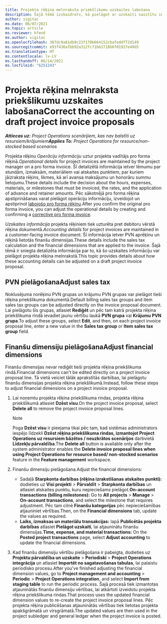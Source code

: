 ```yaml
---
title: Projekta rēķina melnraksta priekšlikumu uzskaites labošana
description: Šajā tēmā izskaidrots, kā pielāgot ar uzskaiti saistītu informāciju rēķina melnraksta priekšlikumā.
author: sigitac
ms.date: 06/07/2021
ms.topic: article
ms.reviewer: kfend
ms.author: sigitac
ms.openlocfilehash: 387dc9a81db9c22f170b664152cbafeddf72d149
ms.sourcegitcommit: e93f436afbb92a312fc71b6371866f01927e49d5
ms.translationtype: HT
ms.contentlocale: lv-LV
ms.lasthandoff: 06/14/2021
ms.locfileid: "6251243"
---
```

# <a name="correct-the-accounting-on-draft-project-invoice-proposals"></a><span data-ttu-id="5e4dd-103">Projekta rēķina melnraksta priekšlikumu uzskaites labošana</span><span class="sxs-lookup"><span data-stu-id="5e4dd-103">Correct the accounting on draft project invoice proposals</span></span>

<span data-ttu-id="5e4dd-104">_**Attiecas uz:** Project Operations scenārijiem, kas nav balstīti uz resursiem/krājumiem_</span><span class="sxs-lookup"><span data-stu-id="5e4dd-104">_**Applies To:** Project Operations for resource/non-stocked based scenarios_</span></span>

<span data-ttu-id="5e4dd-105">Projekta rēķinu *Operāciju informāciju* uztur projekta vadītājs pro forma rēķinā.</span><span class="sxs-lookup"><span data-stu-id="5e4dd-105">*Operational details* for project invoices are maintained by the project manager on a pro forma invoice.</span></span> <span data-ttu-id="5e4dd-106">Šī detalizētā informācija ietver lēmumu par stundām, izmaksām, materiāliem vai atskaites punktiem, par kuriem jāizraksta rēķins, likmes, kā arī avansa maksājumu un honorāru summu lietojumu.</span><span class="sxs-lookup"><span data-stu-id="5e4dd-106">These details include the decision about the hours, expenses, materials, or milestones that must be invoiced, the rates, and the application of advance and retainer amounts.</span></span> <span data-ttu-id="5e4dd-107">Pēc sākotnējā pro forma rēķina apstiprināšanas varat pielāgot operāciju informāciju, izveidojot un apstiprinot [labojošo pro forma rēķinu](../proforma-invoicing/corrective-invoices.md).</span><span class="sxs-lookup"><span data-stu-id="5e4dd-107">After you confirm the original pro forma invoice, you can adjust the operational details by creating and confirming a [corrective pro forma invoice](../proforma-invoicing/corrective-invoices.md).</span></span>

<span data-ttu-id="5e4dd-108">*Uzskaites informācija* projekta rēķiniem tiek uzturēta pret debitoru vērstā rēķina dokumentā.</span><span class="sxs-lookup"><span data-stu-id="5e4dd-108">*Accounting details* for project invoices are maintained in a customer-facing invoice document.</span></span> <span data-ttu-id="5e4dd-109">Šī informācija ietver PVN aprēķinu un rēķinā lietotās finanšu dimensijas.</span><span class="sxs-lookup"><span data-stu-id="5e4dd-109">These details include the sales tax calculation and the financial dimensions that are applied to the invoice.</span></span> <span data-ttu-id="5e4dd-110">Šajā tēmā ir sniegta detalizēta informācija par to, kā šo uzskaites informāciju var pielāgot projekta rēķina melnrakstā.</span><span class="sxs-lookup"><span data-stu-id="5e4dd-110">This topic provides details about how these accounting details can be adjusted on a draft project invoice proposal.</span></span>

## <a name="adjust-sales-tax"></a><span data-ttu-id="5e4dd-111">PVN pielāgošana</span><span class="sxs-lookup"><span data-stu-id="5e4dd-111">Adjust sales tax</span></span>

<span data-ttu-id="5e4dd-112">Noklusējuma norēķinu PVN grupas un krājumu PVN grupas var pielāgot tieši rēķina priekšlikuma dokumentā.</span><span class="sxs-lookup"><span data-stu-id="5e4dd-112">Default billing sales tax groups and item sales tax groups can be adjusted directly on the invoice proposal document.</span></span> <span data-ttu-id="5e4dd-113">Lai pielāgotu šīs grupas, atlasiet **Rediģēt** un pēc tam katrā projekta rēķina priekšlikuma rindā ievadiet jaunu vērtību laukā **PVN grupa** vai **Krājumu PVN grupa**.</span><span class="sxs-lookup"><span data-stu-id="5e4dd-113">To adjust these groups, select **Edit**, and then, on each project invoice proposal line, enter a new value in the **Sales tax group** or **Item sales tax group** field.</span></span>

## <a name="adjust-financial-dimensions"></a><span data-ttu-id="5e4dd-114">Finanšu dimensiju pielāgošana</span><span class="sxs-lookup"><span data-stu-id="5e4dd-114">Adjust financial dimensions</span></span>

<span data-ttu-id="5e4dd-115">Finanšu dimensijas nevar rediģēt tieši projekta rēķina priekšlikuma rindā.</span><span class="sxs-lookup"><span data-stu-id="5e4dd-115">Financial dimensions can't be edited directly on a project invoice proposal line.</span></span> <span data-ttu-id="5e4dd-116">Tā vietā veiciet tālāk aprakstītās darbības, lai pielāgotu finanšu dimensijas projekta rēķina priekšlikumā.</span><span class="sxs-lookup"><span data-stu-id="5e4dd-116">Instead, follow these steps to adjust financial dimensions on a project invoice proposal.</span></span>

1. <span data-ttu-id="5e4dd-117">Lai noņemtu projekta rēķina priekšlikuma rindas, projekta rēķina priekšlikumā atlasiet **Dzēst visu**.</span><span class="sxs-lookup"><span data-stu-id="5e4dd-117">On the project invoice proposal, select **Delete all** to remove the project invoice proposal lines.</span></span>

    > [!NOTE]
    > <span data-ttu-id="5e4dd-118">Poga **Dzēst visu** ir pieejama tikai pēc tam, kad sistēmas administrators iespējo līdzekli **Dzēst rēķina priekšlikuma rindas, izmantojot Project Operations uz resursiem bāzētos / neuzkrātos scenārijos** darbvietā **Līdzekļu pārvaldība**.</span><span class="sxs-lookup"><span data-stu-id="5e4dd-118">The **Delete all** button is available only after the system administrator enables the **Delete invoice proposal lines when using Project Operations for resource based/ non-stocked scenarios** feature in the **Feature management** workspace.</span></span>

2. <span data-ttu-id="5e4dd-119">Finanšu dimensiju pielāgošana.</span><span class="sxs-lookup"><span data-stu-id="5e4dd-119">Adjust the financial dimensions:</span></span>

    - <span data-ttu-id="5e4dd-120">Sadaļā **Starpkonta darbības (rēķina izrakstīšanas atskaites punkti):** dodieties uz **Visi projekti** \>  **Pārvaldīt** \> **Starpkonta darbības** un atlasiet atskaites punktu, kuru nepieciešams pielāgot.</span><span class="sxs-lookup"><span data-stu-id="5e4dd-120">**On-account transactions (billing milestones):** Go to **All projects** \> **Manage** \> **On-account transactions**, and select the milestone that requires adjustment.</span></span> <span data-ttu-id="5e4dd-121">Pēc tam cilnē **Finanšu kategorijas** pēc nepieciešamības atjauniniet vērtības.</span><span class="sxs-lookup"><span data-stu-id="5e4dd-121">Then, on the **Financial dimensions** tab, update the values as required.</span></span>
    - <span data-ttu-id="5e4dd-122">**Laiks, izmaksas un materiālu transakcijas:** lapā **Publicētās projekta darbības** atlasiet **Pielāgot uzskaiti**, lai atjauninātu finanšu dimensijas.</span><span class="sxs-lookup"><span data-stu-id="5e4dd-122">**Time, expense, and material transactions:** On the **Posted project transactions** page, select **Adjust accounting** to update the financial dimensions.</span></span>

3. <span data-ttu-id="5e4dd-123">Kad finanšu dimensiju vērtību pielāgošana ir pabeigta, dodieties uz **Projektu pārvaldība un uzskaite** \> **Periodiski** \> **Project Operations integrācija** un atlasiet **Importēt no sagatavošanas tabulas**, lai palaistu periodisko procesu.</span><span class="sxs-lookup"><span data-stu-id="5e4dd-123">After you've finished adjusting the financial dimension values, go to **Project management and accounting** \> **Periodic** \> **Project Operations integration**, and select **Import from staging table** to run the periodic process.</span></span> <span data-ttu-id="5e4dd-124">Šajā procesā tiek izmantotas atjauninātās finanšu dimensiju vērtības, lai atkārtoti izveidotu projekta rēķina priekšlikuma rindas.</span><span class="sxs-lookup"><span data-stu-id="5e4dd-124">That process uses the updated financial dimension values to re-create the project invoice proposal lines.</span></span> <span data-ttu-id="5e4dd-125">Pēc projekta rēķina publicēšanas atjauninātās vērtības tiek lietotas projekta apakšgrāmatā un virsgrāmatā.</span><span class="sxs-lookup"><span data-stu-id="5e4dd-125">The updated values are then used in the project subledger and general ledger when the project invoice is posted.</span></span>
